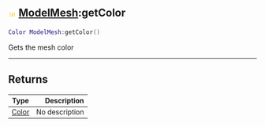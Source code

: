 ## ![shared](../../.gitbook/assets/shared.png) [ModelMesh](https://iaswiki.rawr.dev/readme/modelmesh):getColor

```lua
Color ModelMesh:getColor()
```

Gets the mesh color

------
## Returns

| Type   | Description |
| ------ | ----------: |
| [Color](https://iaswiki.rawr.dev/readme/color) | No description |

